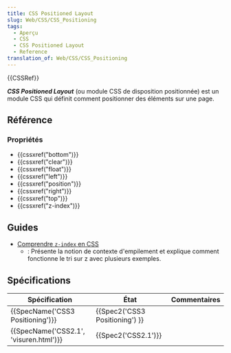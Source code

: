 ```yaml
---
title: CSS Positioned Layout
slug: Web/CSS/CSS_Positioning
tags:
  - Aperçu
  - CSS
  - CSS Positioned Layout
  - Reference
translation_of: Web/CSS/CSS_Positioning
---
```

{{CSSRef}}

**_CSS Positioned Layout_** (ou module CSS de disposition positionnée) est un module CSS qui définit comment positionner des éléments sur une page.

## Référence

### Propriétés

- {{cssxref("bottom")}}
- {{cssxref("clear")}}
- {{cssxref("float")}}
- {{cssxref("left")}}
- {{cssxref("position")}}
- {{cssxref("right")}}
- {{cssxref("top")}}
- {{cssxref("z-index")}}

## Guides

- [Comprendre `z-index` en CSS](/fr/docs/Web/CSS/Comprendre_z-index)
  - : Présente la notion de contexte d'empilement et explique comment fonctionne le tri sur z avec plusieurs exemples.

## Spécifications

| Spécification                                        | État                                     | Commentaires |
| ---------------------------------------------------- | ---------------------------------------- | ------------ |
| {{SpecName('CSS3 Positioning')}}         | {{Spec2('CSS3 Positioning') }} |              |
| {{SpecName('CSS2.1', 'visuren.html')}} | {{Spec2('CSS2.1')}}                 |              |
